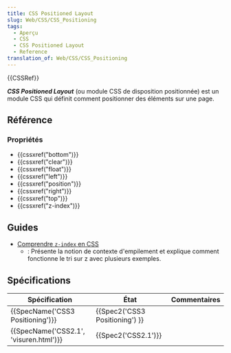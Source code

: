 ```yaml
---
title: CSS Positioned Layout
slug: Web/CSS/CSS_Positioning
tags:
  - Aperçu
  - CSS
  - CSS Positioned Layout
  - Reference
translation_of: Web/CSS/CSS_Positioning
---
```

{{CSSRef}}

**_CSS Positioned Layout_** (ou module CSS de disposition positionnée) est un module CSS qui définit comment positionner des éléments sur une page.

## Référence

### Propriétés

- {{cssxref("bottom")}}
- {{cssxref("clear")}}
- {{cssxref("float")}}
- {{cssxref("left")}}
- {{cssxref("position")}}
- {{cssxref("right")}}
- {{cssxref("top")}}
- {{cssxref("z-index")}}

## Guides

- [Comprendre `z-index` en CSS](/fr/docs/Web/CSS/Comprendre_z-index)
  - : Présente la notion de contexte d'empilement et explique comment fonctionne le tri sur z avec plusieurs exemples.

## Spécifications

| Spécification                                        | État                                     | Commentaires |
| ---------------------------------------------------- | ---------------------------------------- | ------------ |
| {{SpecName('CSS3 Positioning')}}         | {{Spec2('CSS3 Positioning') }} |              |
| {{SpecName('CSS2.1', 'visuren.html')}} | {{Spec2('CSS2.1')}}                 |              |
